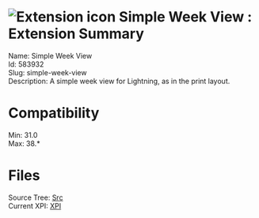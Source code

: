 # ![Extension icon](https://addons.thunderbird.net/user-media/addon_icons/583/583932-64.png?modified=1507651087) Simple Week View : Extension Summary

Name: Simple Week View  
Id: 583932  
Slug: simple-week-view  
Description: A simple week view for Lightning, as in the print layout.
  

# Compatibility
Min: 31.0  
Max: 38.*  

# Files

Source Tree: [Src](C:/Dev/Thunderbird/ThunderKdB/xall/xOther/583932-simple-week-view/src)  
Current XPI: [XPI](C:/Dev/Thunderbird/ThunderKdB/xall/xOther/583932-simple-week-view/xpi)  



